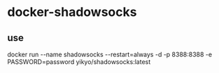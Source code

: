 # docker-shadowsocks

## use

docker run --name shadowsocks --restart=always -d -p 8388:8388 -e PASSWORD=password yikyo/shadowsocks:latest
